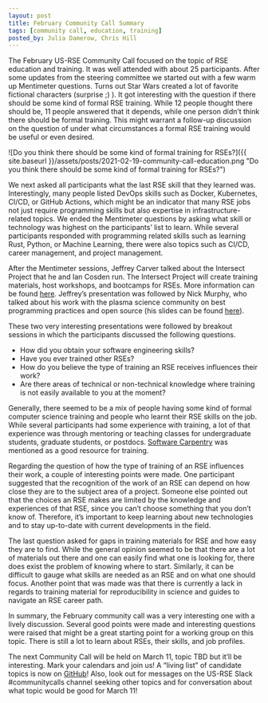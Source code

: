 ```yaml
---
layout: post
title: February Community Call Summary
tags: [community call, education, training]
posted_by: Julia Damerow, Chris Hill
---
```


The February US-RSE Community Call focused on the topic of RSE education and training. It was well attended with about 25 participants. After some updates from the steering committee we started out with a few warm up Mentimeter questions. Turns out Star Wars created a lot of favorite fictional characters (surprise ;) ). It got interesting with the question if there should be some kind of formal RSE training. While 12 people thought there should be, 11 people answered that it depends, while one person didn’t think there should be formal training. This might warrant a follow-up discussion on the question of under what circumstances a formal RSE training would be useful or even desired.

![Do you think there should be some kind of formal training for RSEs?]({{ site.baseurl }}/assets/posts/2021-02-19-community-call-education.png "Do you think there should be some kind of formal training for RSEs?")

We next asked all participants what the last RSE skill that they learned was. Interestingly, many people listed DevOps skills such as Docker, Kubernetes, CI/CD, or GitHub Actions, which might be an indicator that many RSE jobs not just require programming skills but also expertise in infrastructure-related topics. We ended the Mentimeter questions by asking what skill or technology was highest on the participants’ list to learn. While several participants responded with programming related skills such as learning Rust, Python, or Machine Learning, there were also topics such as CI/CD, career management, and project management.

After the Mentimeter sessions, Jeffrey Carver talked about the Intersect Project that he and Ian Cosden run. The Intersect Project will create training materials, host workshops, and bootcamps for RSEs. More information can be found [here](https://intersect-training.github.io/). Jeffrey’s presentation was followed by Nick Murphy, who talked about his work with the plasma science community on best programming practices and open source (his slides can be found [here](https://doi.org/10.5281/zenodo.3922956)).

These two very interesting presentations were followed by breakout sessions in which the participants discussed the following questions.
- How did you obtain your software engineering skills?
- Have you ever trained other RSEs?
- How do you believe the type of training an RSE receives influences their work?
- Are there areas of technical or non-technical knowledge where training is not easily available to you at the moment?

Generally, there seemed to be a mix of people having some kind of formal computer science training and people who learnt their RSE skills on the job. While several participants had some experience with training, a lot of that experience was through mentoring or teaching classes for undergraduate students, graduate students, or postdocs. [Software Carpentry](https://software-carpentry.org/) was mentioned as a good resource for training.

Regarding the question of how the type of training of an RSE influences their work, a couple of interesting points were made. One participant suggested that the recognition of the work of an RSE can depend on how close they are to the subject area of a project. Someone else pointed out that the choices an RSE makes are limited by the knowledge and experiences of that RSE, since you can’t choose something that you don’t know of. Therefore, it’s important to keep learning about new technologies and to stay up-to-date with current developments in the field.

The last question asked for gaps in training materials for RSE and how easy they are to find. While the general opinion seemed to be that there are a lot of materials out there and one can easily find what one is looking for, there does exist the problem of knowing where to start. Similarly, it can be difficult to gauge what skills are needed as an RSE and on what one should focus. Another point that was made was that there is currently a lack in regards to training material for reproducibility in science and guides to navigate an RSE career path.

In summary, the February community call was a very interesting one with a lively discussion. Several good points were made and interesting questions were raised that might be a great starting point for a working group on this topic. There is still a lot to learn about RSEs, their skills, and job profiles.

The next Community Call will be held on March 11, topic TBD but it’ll be interesting. Mark your calendars and join us! A “living list” of candidate topics is now on [GitHub](https://github.com/USRSE/monthly-community-calls/issues)! Also, look out for messages on the US-RSE Slack #communitycalls channel seeking other topics and for conversation about what topic would be good for March 11!
